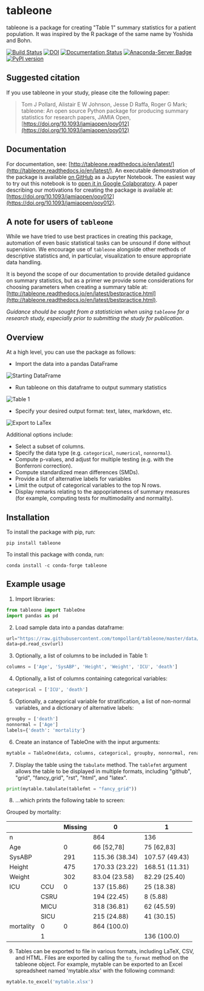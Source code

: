 # tableone 

tableone is a package for creating "Table 1" summary statistics for a patient 
population. It was inspired by the R package of the same name by Yoshida and 
Bohn.

[![Build Status](https://travis-ci.org/tompollard/tableone.svg?branch=master)](https://travis-ci.org/tompollard/tableone) [![DOI](https://zenodo.org/badge/DOI/10.5281/zenodo.837898.svg)](https://doi.org/10.5281/zenodo.837898) [![Documentation Status](https://readthedocs.org/projects/tableone/badge/?version=latest)](https://tableone.readthedocs.io/en/latest/?badge=latest) [![Anaconda-Server Badge](https://anaconda.org/conda-forge/tableone/badges/installer/conda.svg)](https://conda.anaconda.org/conda-forge) [![PyPI version](https://badge.fury.io/py/tableone.svg)](https://badge.fury.io/py/tableone)

## Suggested citation

If you use tableone in your study, please cite the following paper:

> Tom J Pollard, Alistair E W Johnson, Jesse D Raffa, Roger G Mark; tableone: An open source Python package for producing summary statistics for research papers, JAMIA Open, [https://doi.org/10.1093/jamiaopen/ooy012](https://doi.org/10.1093/jamiaopen/ooy012)

## Documentation

For documentation, see: [http://tableone.readthedocs.io/en/latest/](http://tableone.readthedocs.io/en/latest/). An executable demonstration of the package is available [on GitHub](https://github.com/tompollard/tableone/blob/master/tableone.ipynb) as a Jupyter Notebook. The easiest way to try out this notebook is to [open it in Google Colaboratory](https://colab.research.google.com/github/tompollard/tableone/blob/master/tableone.ipynb). A paper describing our motivations for creating the package is available at: [https://doi.org/10.1093/jamiaopen/ooy012](https://doi.org/10.1093/jamiaopen/ooy012).

## A note for users of `tableone`

While we have tried to use best practices in creating this package, automation of even basic statistical tasks can be unsound if done without supervision. We encourage use of `tableone` alongside other methods of descriptive statistics and, in particular, visualization to ensure appropriate data handling. 

It is beyond the scope of our documentation to provide detailed guidance on summary statistics, but as a primer we provide some considerations for choosing parameters when creating a summary table at: [http://tableone.readthedocs.io/en/latest/bestpractice.html](http://tableone.readthedocs.io/en/latest/bestpractice.html). 

*Guidance should be sought from a statistician when using `tableone` for a research study, especially prior to submitting the study for publication*.

## Overview

At a high level, you can use the package as follows:

- Import the data into a pandas DataFrame

![Starting DataFrame ](https://raw.githubusercontent.com/tompollard/tableone/master/docs/images/input_data.png "Starting DataFrame")

- Run tableone on this dataframe to output summary statistics
  
![Table 1](https://raw.githubusercontent.com/tompollard/tableone/master/docs/images/table1.png "Table 1")

- Specify your desired output format: text, latex, markdown, etc.
  
![Export to LaTex](https://raw.githubusercontent.com/tompollard/tableone/master/docs/images/table1_latex.png "Export to LaTex")

Additional options include:

- Select a subset of columns.
- Specify the data type (e.g. `categorical`, `numerical`, `nonnormal`).
- Compute p-values, and adjust for multiple testing (e.g. with the Bonferroni correction).
- Compute standardized mean differences (SMDs).
- Provide a list of alternative labels for variables
- Limit the output of categorical variables to the top N rows.
- Display remarks relating to the appopriateness of summary measures (for example, computing tests for multimodality and normality).

## Installation

To install the package with pip, run:

```pip install tableone```

To install this package with conda, run:
    
```conda install -c conda-forge tableone```

## Example usage

1. Import libraries:

```python
from tableone import TableOne
import pandas as pd
```

2. Load sample data into a pandas dataframe:

```python
url="https://raw.githubusercontent.com/tompollard/tableone/master/data/pn2012_demo.csv"
data=pd.read_csv(url)
```

3. Optionally, a list of columns to be included in Table 1:

```python
columns = ['Age', 'SysABP', 'Height', 'Weight', 'ICU', 'death']
```

4. Optionally, a list of columns containing categorical variables:

```python
categorical = ['ICU', 'death']
```

5. Optionally, a categorical variable for stratification, a list of non-normal variables, and a dictionary of alternative labels:

```python
groupby = ['death']
nonnormal = ['Age']
labels={'death': 'mortality'}
```

6. Create an instance of TableOne with the input arguments:

```python
mytable = TableOne(data, columns, categorical, groupby, nonnormal, rename=labels, pval=False)
```

7. Display the table using the `tabulate` method. The `tablefmt` argument allows the table to be displayed in multiple formats, including "github", "grid", "fancy_grid", "rst", "html", and "latex".

```python
print(mytable.tabulate(tablefmt = "fancy_grid"))
```

8. ...which prints the following table to screen:

Grouped by mortality:

|           |        | Missing  |        0       |        1       | 
| --------- | ------ | -------- | -------------- | -------------- | 
| n         |        |          | 864            | 136            |
| Age       |        |  0       | 66 [52,78]     | 75 [62,83]     |
| SysABP    |        | 291      | 115.36 (38.34) | 107.57 (49.43) |
| Height    |        | 475      | 170.33 (23.22) | 168.51 (11.31) |
| Weight    |        | 302      | 83.04 (23.58)  | 82.29 (25.40)  | 
| ICU       |  CCU   | 0        | 137 (15.86)    | 25 (18.38)     |
|           |  CSRU  |          | 194 (22.45)    | 8 (5.88)       |  
|           |  MICU  |          | 318 (36.81)    | 62 (45.59)     | 
|           |  SICU  |          | 215 (24.88)    | 41 (30.15)     | 
| mortality |  0     | 0        | 864 (100.0)    |                | 
|           |  1     |          |                | 136 (100.0)    | 

9. Tables can be exported to file in various formats, including LaTeX, CSV, and HTML. Files are exported by calling the ``to_format`` method on the tableone object. For example, mytable can be exported to an Excel spreadsheet named 'mytable.xlsx' with the following command:

```python
mytable.to_excel('mytable.xlsx')
```
